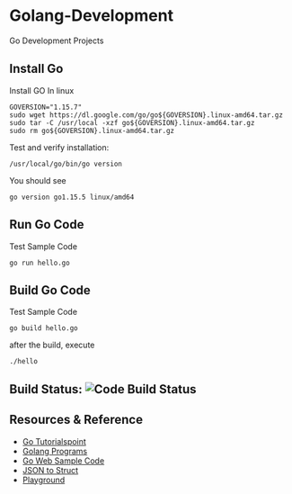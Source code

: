 # Golang-Development
Go Development Projects

## Install Go
Install GO In linux
```
GOVERSION="1.15.7"
sudo wget https://dl.google.com/go/go${GOVERSION}.linux-amd64.tar.gz
sudo tar -C /usr/local -xzf go${GOVERSION}.linux-amd64.tar.gz
sudo rm go${GOVERSION}.linux-amd64.tar.gz
```
Test and verify installation:
```
/usr/local/go/bin/go version
```
You should see
```
go version go1.15.5 linux/amd64
```

## Run Go Code
Test Sample Code
```
go run hello.go
```

## Build Go Code
Test Sample Code
```
go build hello.go
```
after the build, execute
```
./hello
```

## Build Status: ![Code Build Status](https://github.com/uonyekwuluje/golang-development/workflows/Golang-Builds/badge.svg)

## Resources & Reference
* [Go Tutorialspoint](https://www.tutorialspoint.com/go/index.htm)
* [Golang Programs](https://www.golangprograms.com/go-language.html)
* [Go Web Sample Code](https://github.com/PacktPublishing/Go-Web-Development-Cookbook)
* [JSON to Struct](https://mholt.github.io/json-to-go/)
* [Playground](https://play.golang.org/)
